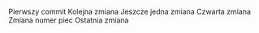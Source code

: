 Pierwszy commit
Kolejna zmiana
Jeszcze jedna zmiana
Czwarta zmiana
Zmiana numer piec
Ostatnia zmiana
